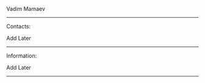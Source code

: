 Vadim Mamaev

-------------------------

Contacts:

Add Later


-------------------------

Information: 

Add Later


------------------------

